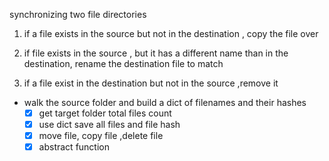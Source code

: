  synchronizing two file directories

1. if a file exists in the source but not in the destination , copy the file over

2. if file exists in the source , but it has a different name than in the destination, rename the destination file to match

3. if a file exist in the destination but not in the source ,remove it 


- walk the source folder and build a dict of filenames and their hashes
    - [x] get target folder total files count
    - [x] use dict save all files and file hash
    - [x] move file, copy file ,delete file
    - [x] abstract function